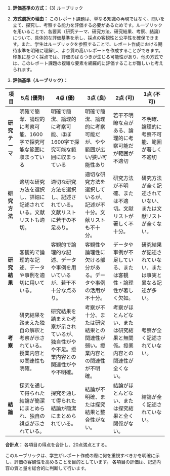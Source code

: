 1. **評価基準の方式：** (3) ルーブリック

2. **方式選択の理由：** このレポート課題は、単なる知識の再現ではなく、問いを立て、探究し、考察する能力を評価する必要があるためです。ルーブリックを用いることで、各要素（研究テーマ、研究方法、研究結果、考察、結論）について、具体的な評価基準を示し、採点の客観性と公平性を確保できます。また、学生はルーブリックを参照することで、レポート作成における期待水準を明確に理解し、より質の高いレポートを作成することができます。印象に基づく採点では、評価のばらつきが生じる可能性があり、他の方式では、このレポート課題の複雑な要素を網羅的に評価することが難しいと考えられます。


3. **評価基準（ルーブリック）：**

| 項目          | 5点 (優秀)                                                              | 4点 (優)                                                                  | 3点 (良)                                                              | 2点 (可)                                                              | 1点 (不可)                                                          |
|---------------|-----------------------------------------------------------------------|------------------------------------------------------------------------|-------------------------------------------------------------------|-------------------------------------------------------------------|--------------------------------------------------------------------|
| **研究テーマ** | 明確で簡潔、論理的に考察可能、1600字で探究可能な範囲に収まっている | 明確で簡潔、論理的に考察可能、ほぼ1600字で探究可能な範囲に収まっている | 明確で簡潔、論理的に考察可能だが、やや範囲が広い/狭い可能性あり     | 若干不明瞭な点がある、論理的に考察可能だが範囲が不適切           | 不明確、論理的に考察不可能、範囲が著しく不適切                     |
| **研究方法**   | 適切な研究方法を選択し、詳細に記述されている。文献リストも適切。     | 適切な研究方法を選択し、記述されている。文献リストに若干の不足あり。 | 適切な研究方法を選択しているが、記述が不十分。文献リストも不十分。 | 研究方法が不明確、または不適切。文献リストが著しく不十分。         | 研究方法が全く記述されていない、または文献リストが全くない。       |
| **研究結果**   | 客観的で論理的な記述、データや事例を適切に用いている。             | 客観的で論理的な記述、データや事例を用いているが、若干不十分な点あり。 | 客観性や論理性に欠ける部分がある。データや事例の活用が不十分。     | データや事例が不足している、または客観性・論理性が著しく欠如。     | 研究結果が記述されていない、または事実と異なる記述が多い。         |
| **考察**       | 研究結果を踏まえた独自の解釈と考察が示されている。授業内容との関連性も明確。 | 研究結果を踏まえた考察が示されているが、独自性がやや不足。授業内容との関連性がやや不明確。 | 考察が不十分、または研究結果との関連性が弱い。授業内容との関連性が不明確。 | 考察がほとんどない、または研究結果と無関係。授業内容との関連性が全くない。 | 考察が全く記述されていない。                                       |
| **結論**       | 探究を通して得られた結論が簡潔にまとめられ、独自の視点が示されている。 | 探究を通して得られた結論が簡潔にまとめられている。                     | 結論が不明確、または探究結果と整合性がない。                       | 結論がほとんどない、または探究結果と全く関係がない。               | 結論が全く記述されていない。                                       |


**合計点：** 各項目の得点を合計し、20点満点とする。


このルーブリックは、学生がレポート作成の際に何を重視すべきかを明確に示し、評価の客観性を高めることを目的としています。  各項目の評価は、記述内容の質と量を総合的に判断して行います。
